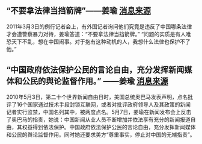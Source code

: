 ## “不要拿法律当挡箭牌”——姜瑜 [消息来源](https://web.archive.org/web/20110309220331/http://media.people.com.cn/GB/40606/14057574.html)

2011年3月3日的例行记者会上，有外国记者询问他们究竟是违反了中国哪条法律才会遭警察暴力对待，姜瑜答道：“不要拿法律当挡箭牌。” “问题的实质是有人唯恐天下不乱，想在中国闹事。对于抱有这种动机的人，我想什么法律也保护不了他。”

## “中国政府依法保护公民的言论自由，充分发挥新闻媒体和公民的舆论监督作用。” ——姜瑜 [消息来源](https://www.rfi.fr/cn/%E4%B8%AD%E5%9B%BD/20100508-%E4%B8%AD%E5%9B%BD%E5%A4%96%E4%BA%A4%E9%83%A8%E5%8F%8D%E5%87%BB%E5%A5%A5%E5%B7%B4%E9%A9%AC%E5%AF%B9%E4%B8%AD%E5%9B%BD%E6%96%B0%E9%97%BB%E8%87%AA%E7%94%B1%E7%9A%84%E6%89%B9%E8%AF%84)

2010年5月3日，第二十个世界新闻自由日时，美国总统奥巴马发表声明，点名批评了16个国家通过技术手段封锁互联网，或者对批评政府领导人及其政策的新闻记者实行监禁，中国名列其中，被两度点名。5月7日，姜瑜在新闻发布会上反击了奥巴马的指责，她说：中国新闻从业人员不断增加并依法享有充分的新闻报道自由，其权益得到依法保护。中国政府依法保护公民的言论自由，充分发挥新闻媒体和公民的舆论监督作用。同时她还要求美方“尊重事实，停止对中国的无端指责”。
